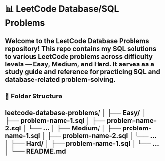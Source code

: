 # 📊 LeetCode Database/SQL Problems
Welcome to the LeetCode Database Problems repository! This repo contains my SQL solutions to various
LeetCode problems across difficulty levels — Easy, Medium, and Hard. It serves as a study guide and 
reference for practicing SQL and database-related problem-solving.
--------------------------------
## 📁 Folder Structure
leetcode-database-problems/
│
├── Easy/
│   ├── problem-name-1.sql
│   ├── problem-name-2.sql
│   └── ...
│
├── Medium/
│   ├── problem-name-1.sql
│   ├── problem-name-2.sql
│   └── ...
│
├── Hard/
│   ├── problem-name-1.sql
│   └── ...
│
└── README.md
-----------------------------------
